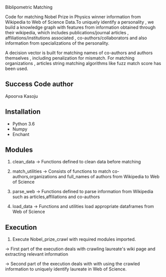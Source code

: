 Biblipometric Matching

Code for matching Nobel Prize in Physics winner information from Wikipedia to Web of Science Data.To uniquely identify a personality , we build a knowledge graph with features from information obtained through their wikipedia, which includes publications/journal articles , affiliations/institutions associated , co-authors/collaborators and also information from specializations of the personality.

A decision vector is built for matching names of co-authors and authors themselves , including penalization for mismatch.
For matching organizations , articles string matching algorithms like fuzz match score has been used.
 

Success
Code author
-----------
Apoorva Kasoju

Installation
------------

- Python 3.6
- Numpy
- Enchant


Modules
-----------
1) clean_data -> Functions defined to clean data before matching 

2) match_utilities -> Consists of functions to match co-authors,organizations and full_names of authors from Wikipedia to Web of Science

3) parse_web -> Functions defined to parse information from Wikipedia such as articles,affiliations and co-authors

4) load_data -> Functions and utilities load appropriate dataframes from Web of Science

Execution
---------
1) Execute Nobel_prize_crawl with required modules imported.

 -> First part of the execution deals with crawling laureate's wiki page and extracting relevant information
 
 -> Second part of the execution deals with with using the crawled information to uniquely identify laureate in Web of Science.
